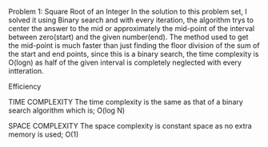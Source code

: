 Problem 1: Square Root of an Integer
In the solution to this problem set, I solved it using Binary search and with every iteration, the algorithm trys to center the answer to the mid or approximately the mid-point of the interval between zero(start) and the given number(end). The method used to get the mid-point is much faster than just finding the floor division of the sum of the start and end points, since this is a binary search, the time complexity is O(logn) as half of the given interval is completely neglected with every intteration.

Efficiency

TIME COMPLEXITY
The time complexity is the same as that of a binary search algorithm which is; O(log N)

SPACE COMPLEXITY
The space complexity is constant space as no extra memory is used; O(1)